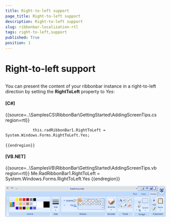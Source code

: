 ```yaml
---
title: Right-to-left support
page_title: Right-to-left support
description: Right-to-left support
slug: ribbonbar-localization-rtl
tags: right-to-left,support
published: True
position: 1
---
```


# Right-to-left support



## 

You can present the content of your ribbonbar instance in a right-to-left direction by setting the __RightToLeft__ property to *Yes*:                
           

#### __[C#]__

{{source=..\SamplesCS\RibbonBar\GettingStarted\AddingScreenTips.cs region=rtl}}
	
	            this.radRibbonBar1.RightToLeft = System.Windows.Forms.RightToLeft.Yes;
	
	{{endregion}}



#### __[VB.NET]__

{{source=..\SamplesVB\RibbonBar\GettingStarted\AddingScreenTips.vb region=rtl}}
	        Me.RadRibbonBar1.RightToLeft = System.Windows.Forms.RightToLeft.Yes
	{{endregion}}

![ribbonbar-localization-rtl 001](images/ribbonbar-localization-rtl001.png)
